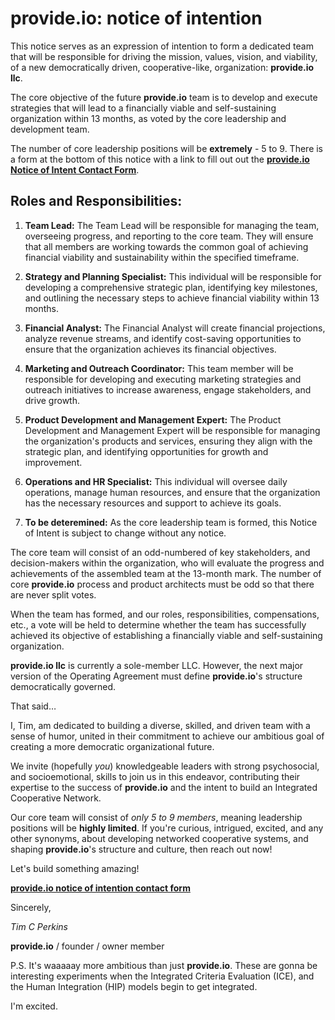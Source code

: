 # **provide.io:** notice of intention

This notice serves as an expression of intention to form a dedicated team that will be responsible for driving the mission, values, vision, and viability, of a new democratically driven, cooperative-like, organization: **provide.io llc**.

The core objective of the future **provide.io** team is to develop and execute strategies that will lead to a financially viable and self-sustaining organization within 13 months, as voted by the core leadership and development team.

The number of core leadership positions will be **extremely** - 5 to 9. There is a form at the bottom of this notice with a link to fill out out the **[provide.io Notice of Intent Contact Form](https://intent.provide.io/)**.

## Roles and Responsibilities:

1. **Team Lead:** The Team Lead will be responsible for managing the team, overseeing progress, and reporting to the core team. They will ensure that all members are working towards the common goal of achieving financial viability and sustainability within the specified timeframe.

2. **Strategy and Planning Specialist:** This individual will be responsible for developing a comprehensive strategic plan, identifying key milestones, and outlining the necessary steps to achieve financial viability within 13 months.

3. **Financial Analyst:** The Financial Analyst will create financial projections, analyze revenue streams, and identify cost-saving opportunities to ensure that the organization achieves its financial objectives.

4. **Marketing and Outreach Coordinator:** This team member will be responsible for developing and executing marketing strategies and outreach initiatives to increase awareness, engage stakeholders, and drive growth.

5. **Product Development and Management Expert:** The Product Development and Management Expert will be responsible for managing the organization's products and services, ensuring they align with the strategic plan, and identifying opportunities for growth and improvement.

6. **Operations and HR Specialist:** This individual will oversee daily operations, manage human resources, and ensure that the organization has the necessary resources and support to achieve its goals.

7. **To be deteremined:** As the core leadership team is formed, this Notice of Intent is subject to change without any notice.

The core team will consist of an odd-numbered of key stakeholders, and decision-makers within the organization, who will evaluate the progress and achievements of the assembled team at the 13-month mark. The number of core **provide.io** process and product architects must be odd so that there are never split votes.

When the team has formed, and our roles, responsibilities, compensations, etc., a vote will be held to determine whether the team has successfully achieved its objective of establishing a financially viable and self-sustaining organization.

**provide.io llc** is currently a sole-member LLC. However, the next major version of the Operating Agreement must define **provide.io**'s structure democratically governed.

That said…

I, Tim, am dedicated to building a diverse, skilled, and driven team with a sense of humor, united in their commitment to achieve our ambitious goal of creating a more democratic organizational future.

We invite (hopefully *you*) knowledgeable leaders with strong psychosocial, and socioemotional, skills to join us in this endeavor, contributing their expertise to the success of **provide.io** and the intent to build an Integrated Cooperative Network.

Our core team will consist of *only 5 to 9 members*, meaning leadership positions will be **highly limited**. If you're curious, intrigued, excited, and any other synonyms, about developing networked cooperative systems, and shaping **provide.io**'s structure and culture, then reach out now!

Let's build something amazing!

**[provide.io notice of intention contact form](https://intent.provide.io/)**


Sincerely,

*Tim C Perkins*

**provide.io** / founder / owner member


P.S. It's waaaaay more ambitious than just **provide.io**. These are gonna be interesting experiments when the Integrated Criteria Evaluation (ICE), and the Human Integration (HIP) models begin to get integrated.

I'm excited.
